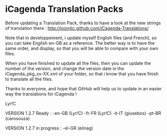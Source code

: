 iCagenda Translation Packs
==========================
Before updating a Translation Pack, thanks to have a look at the new strings of translation there : http://joomlic.github.com/iCagenda-Translations/

Note that in developpement, i update myself English files (and French), so you can take English en-GB as a reference.
The better way is to have the same order, and display, so that you will be able to compare with your own files.

When you have finished to update all the files, then you can update the number of the version, and change the version date in the iCagenda_pkg_xx-XX.xml of your folder, so that i know that you have finish to translate all the files.

Thanks to everyone, and hope that GitHub will help us to update in an easier way the translations for iCagenda !

Lyr!C


VERSION 1.2.7 Ready :
-en-GB (Lyr!C)
-fr-FR (Lyr!C)
-it-IT (giusebos)
-pt-BR (carosouza)

VERSION 1.2.7 in progress :
-el-GR (elinag)

